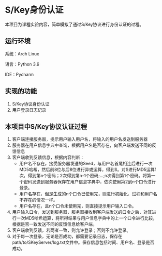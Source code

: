 # S/Key身份认证

本项目为课程实验内容，简单模拟了通过S/Key协议进行身份认证的过程。

## 运行环境

系统：Arch Linux

语言：Python 3.9

IDE：Pycharm

## 实现的功能

1. S/Key协议身份认证
2. 用户登录日志记录

## 本项目中S/Key协议认证过程

1. 客户端连接服务器，提示用户输入用户名，将输入的用户名发送到服务器
2. 服务器在用户信息字典中查询，根据用户名是否存在，向客户端发送不同的反馈信息
3. 客户端收到反馈信息，根据内容判断：
   - 用户名不存在，接受服务器发送的Seed，与用户名首尾相连后进行一次MD5哈希，然后前8位与后8位进行异或运算，得到S。对S进行MD5运算1次，得到第n个密码；2次得到第n-1个密码;…;n次得到第1个密码。将第一个密码发送到服务器保存在用户信息字典中，依次使用第2到n个口令进行登录。
   - 用户名存在，但是生成的n个口令已使用完，则进行初始化，过程和用户名不存在的情况一样。
   - 用户名存在，且n个口令未使用完，则直接提示用户输入口令。
4. 用户输入口令，发送到服务器，服务器接收到客户端发送的口令之后，对其进行一次MD5哈希运算，将所得结果与用户信息字典中的上一个口令进行比较，根据是否一致发送不同的反馈信息给客户端。
5. 客户端收到反馈，若两者一致，则允许登录；否则不允许登录。
6. 对于每一次登录，无论是否成功，都需要记录日志，保存在path/to/SKeyServer/log.txt文件中。保存信息包括时间、用户名、登录是否成功。

